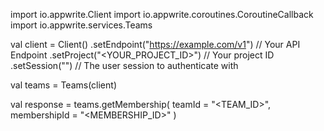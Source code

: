 import io.appwrite.Client
import io.appwrite.coroutines.CoroutineCallback
import io.appwrite.services.Teams

val client = Client()
    .setEndpoint("https://example.com/v1") // Your API Endpoint
    .setProject("<YOUR_PROJECT_ID>") // Your project ID
    .setSession("") // The user session to authenticate with

val teams = Teams(client)

val response = teams.getMembership(
    teamId = "<TEAM_ID>",
    membershipId = "<MEMBERSHIP_ID>"
)
